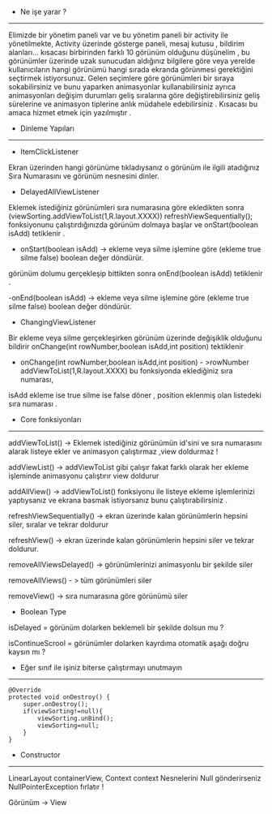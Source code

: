 * Ne işe yarar ? 
_______________________________________________________________________________

 Elimizde bir yönetim paneli  var ve bu yönetim paneli  bir activity ile yönetilmekte,
Activity üzerinde  gösterge paneli, mesaj kutusu , bildirim alanları...  kısacası birbirinden farklı 10 görünüm olduğunu düşünelim ,
bu görünümler üzerinde uzak sunucudan aldığınız bilgilere göre veya yerelde kullanıcıların  hangi görünümü hangi sırada ekranda görünmesi
gerektiğini seçtirmek istiyorsunuz.  Gelen seçimlere göre görünümleri bir sıraya sokabilirsiniz ve  bunu yaparken animasyonlar kullanabilirsiniz
ayrıca animasyonları değişim durumları geliş sıralarına göre değiştirebilirsiniz geliş sürelerine ve animasyon tiplerine anlık müdahele 
edebilirsiniz . 
Kısacası bu amaca hizmet etmek için yazılmıştır .


* Dinleme Yapıları 
__________________________________

  - ItemClickListener
  
  Ekran üzerinden hangi görünüme tıkladıysanız o görünüm ile ilgili atadığınız Sıra Numarasını ve görünüm nesnesini dinler.
  
  - DelayedAllViewListener
  
  Eklemek istediğiniz görünümleri sıra numarasına göre ekledikten sonra (viewSorting.addViewToList(1,R.layout.XXXX))
 refreshViewSequentially(); fonksiyonunu çalıştırdığınızda  görünüm dolmaya başlar ve onStart(boolean isAdd) tetiklenir .
 
 - onStart(boolean isAdd)  -> ekleme veya silme işlemine göre  (ekleme true silme false) boolean değer döndürür.
 
 görünüm dolumu gerçekleşip bittikten sonra onEnd(boolean isAdd) tetiklenir .
 
 -onEnd(boolean isAdd) -> ekleme veya silme işlemine göre  (ekleme true silme false) boolean değer döndürür.
 
 - ChangingViewListener 
 
 Bir ekleme veya silme gerçekleşirken görünüm üzerinde değişiklik olduğunu bildirir onChange(int rowNumber,boolean isAdd,int position) tektiklenir
 
  - onChange(int rowNumber,boolean isAdd,int position)  - >rowNumber addViewToList(1,R.layout.XXXX) bu fonksiyonda eklediğiniz sıra numarası,
  
  isAdd ekleme ise true silme ise false döner  , position eklenmiş olan listedeki sıra numarası .
  
  
  * Core  fonksiyonları 
  ________________________________________
  
  addViewToList() ->   Eklemek istediğiniz görünümün id'sini ve sıra numarasını alarak listeye ekler
  ve  animasyon çalıştırmaz ,view doldurmaz ! 
  
  addViewList() ->  addViewToList gibi çalışır fakat farklı olarak her ekleme işleminde animasyonu çalıştırır view doldurur
  
  addAllView() -> addViewToList() fonksiyonu ile listeye ekleme işlemlerinizi yaptıysanız ve ekrana basmak istiyorsanız bunu çalıştırabilirsiniz .
  
  refreshViewSequentially() -> ekran üzerinde kalan görünümlerin hepsini siler, sıralar ve tekrar doldurur 
  
  refreshView() -> ekran üzerinde kalan görünümlerin hepsini siler ve tekrar doldurur. 
  
  removeAllViewsDelayed() -> görünümlerinizi animasyonlu bir şekilde siler 
  
  removeAllViews() - > tüm görünümleri siler 
  
  removeView() -> sıra numarasına göre görünümü siler 
  
  
  * Boolean Type 
  
   isDelayed = görünüm dolarken beklemeli bir şekilde dolsun mu ? 
   
   isContinueScrool = görünümler dolarken kayrdıma otomatik aşağı doğru kaysın mı ?
   
   
   * Eğer sınıf ile işiniz biterse çalıştırmayı unutmayın 
   _______________________________________________________
   
    @Override
    protected void onDestroy() {
        super.onDestroy();
        if(viewSorting!=null){ 
            viewSorting.unBind();
            viewSorting=null;
        }
    }
    
    
   * Constructor
   ___________________________
   
   LinearLayout containerView,  Context context Nesnelerini Null gönderirseniz NullPointerException fırlatır !
   
   
   Görünüm  -> View 
  
  
  
 
